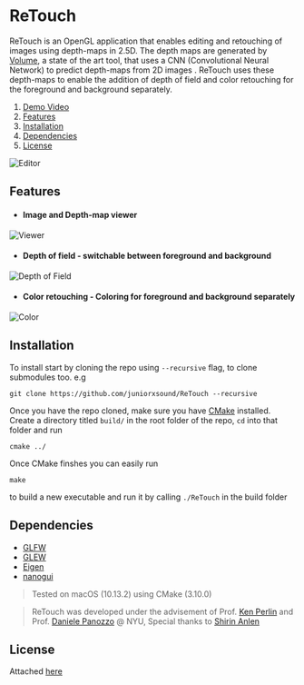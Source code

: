 # ReTouch

ReTouch is an OpenGL application that enables editing and retouching of images using depth-maps in 2.5D. The depth maps are generated by [Volume](http://volume.gl), a state of the art tool, that uses a CNN (Convolutional Neural Network) to predict depth-maps from 2D images . ReTouch uses these depth-maps to enable the addition of depth of field and color retouching for the foreground and background separately.
1. [Demo Video](https://www.youtube.com/watch?v=CAsy_jm85ZY)
1. [Features](#features)
1. [Installation](#installation)
1. [Dependencies](#dependencies)
1. [License](#license)

![Editor](https://github.com/juniorxsound/ReTouch/blob/master/resources/editor.gif)

## Features

- #### Image and Depth-map viewer

![Viewer](https://github.com/juniorxsound/ReTouch/blob/master/resources/depthmap.gif)

- #### Depth of field - switchable between foreground and background

![Depth of Field](https://github.com/juniorxsound/ReTouch/blob/master/resources/dof.gif)

- #### Color retouching  - Coloring for foreground and background separately

![Color](https://github.com/juniorxsound/ReTouch/blob/master/resources/color.gif)

## Installation

To install start by cloning the repo using ```--recursive``` flag, to clone submodules too. e.g
```
git clone https://github.com/juniorxsound/ReTouch --recursive
```
Once you have the repo cloned, make sure you have [CMake](https://cmake.org) installed. Create a directory titled ```build/``` in the root folder of the repo, ```cd``` into that folder and run
```
cmake ../
```
Once CMake finshes you can easily run 
```
make
``` 
to build a new executable and run it by calling ```./ReTouch``` in the build folder

## Dependencies
- [GLFW](https://github.com/glfw/glfw)
- [GLEW](https://github.com/nigels-com/glew)
- [Eigen](https://github.com/libigl/eigen)
- [nanogui](https://github.com/wjakob/nanogui)

> Tested on macOS (10.13.2) using CMake (3.10.0)

> ReTouch was developed under the advisement of Prof. [Ken Perlin](https://github.com/futurerealitylab) and Prof. [Daniele Panozzo](https://github.com/danielepanozzo) @ NYU, Special thanks to [Shirin Anlen](http://shirin.works)

## License
Attached [here](https://github.com/juniorxsound/ReTouch/blob/master/LICENSE)
